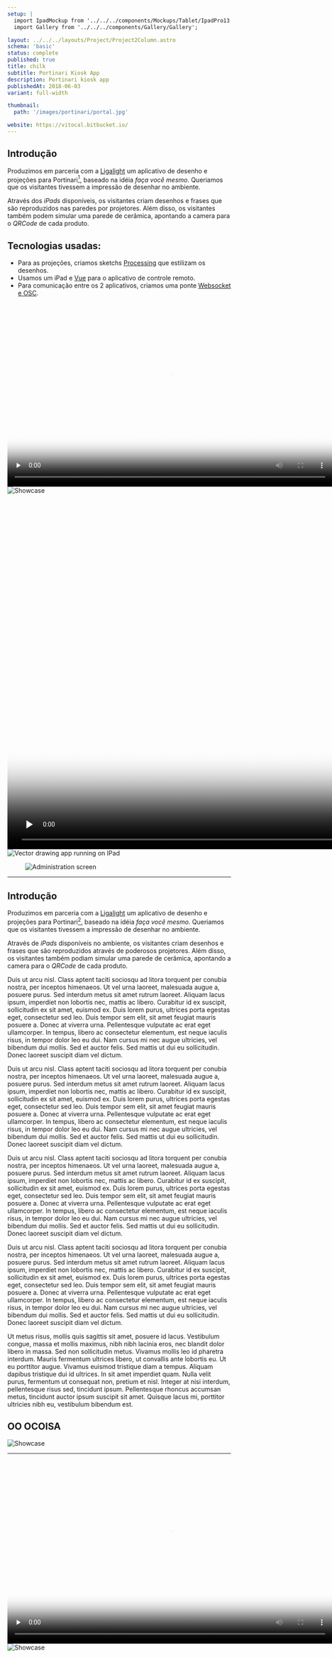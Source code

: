 ```yaml
---
setup: |
  import IpadMockup from '../../../components/Mockups/Tablet/IpadPro13';
  import Gallery from '../../../components/Gallery/Gallery';

layout: ../../../layouts/Project/Project2Column.astro
schema: 'basic'
status: complete
published: true
title: chilk
subtitle: Portinari Kiosk App
description: Portinari kiosk app
publishedAt: 2018-06-03
variant: full-width

thumbnail:
  path: '/images/portinari/portal.jpg'

website: https://vitocal.bitbucket.io/
---
```


<div class="two-columns">
<section class="left text-pad introduction sticky">

## Introdução

Produzimos em parceria com a [Ligalight](https://www.ligalight.com.br/about/) um aplicativo de desenho e projeções para Portinari[^1], baseado na idéia _faça você mesmo_. Queriamos que os visitantes tivessem a impressão de desenhar no ambiente.

Através dos _iPads_ disponíveis, os visitantes criam desenhos e frases que são reproduzidos nas paredes por projetores. Além disso, os visitantes também podem simular uma parede de cerâmica, apontando a camera para o _QRCode_ de cada produto.

## Tecnologias usadas:

- Para as projeções, criamos sketchs [Processing](https://processing.org/) que estilizam os desenhos.
- Usamos um iPad e [Vue](https://vuejs.org/) para o aplicativo de controle remoto.
- Para comunicação entre os 2 aplicativos, criamos uma ponte [Websocket e OSC](https://github.com/vicalejuri/cli-ws2osc).

</section>

<aside class="right gallery">
  <Gallery>
    <video
        width="733"
        height="414"
        preload="none"
        controls
        poster='/images/portinari/tree_poster.jpg'>
        <source src='/images/portinari/tree.mp4' type="video/mp4" />
    </video>
    <img src="/images/portinari/thumb.jpg" alt="Showcase" />
    <video
      height="800"
      preload="none"
      poster='/images/portinari/user_poster.jpg'>
    <source src='/images/portinari/user.mp4' type='video/mp4' />
    </video>
    <div class="page h50">
      <div class="mockup">
        <IpadMockup>
          <img src="/images/portinari/screen.png" alt="Vector drawing app running on IPad" />
        </IpadMockup>
      </div>
    </div>
    <div class="page h50">
      <figure class="mockup">
        <div class="browser-mockup with-url">
          <img src="/images/portinari/admin.png" alt="Administration screen" />
        </div>
      </figure>
    </div>

  </Gallery>
</aside>

</div>

<hr>

<div style="--bg-color: var(--surface3);"} class="bg-color">

## Introdução

Produzimos em parceria com a [Ligalight](https://www.ligalight.com.br/about/) um aplicativo de desenho e projeções para Portinari[^1], baseado na idéia _faça você mesmo_. Queriamos que os visitantes tivessem a impressão de desenhar no ambiente.

Através de _iPads_ disponíveis no ambiente, os visitantes criam desenhos e frases que são reproduzidos através de poderosos projetores. Além disso, os visitantes também podiam simular uma parede de cerâmica, apontando a camera para o _QRCode_ de cada produto.

Duis ut arcu nisl. Class aptent taciti sociosqu ad litora torquent per conubia nostra, per inceptos himenaeos. Ut vel urna laoreet, malesuada augue a, posuere purus. Sed interdum metus sit amet rutrum laoreet. Aliquam lacus ipsum, imperdiet non lobortis nec, mattis ac libero. Curabitur id ex suscipit, sollicitudin ex sit amet, euismod ex. Duis lorem purus, ultrices porta egestas eget, consectetur sed leo. Duis tempor sem elit, sit amet feugiat mauris posuere a. Donec at viverra urna. Pellentesque vulputate ac erat eget ullamcorper. In tempus, libero ac consectetur elementum, est neque iaculis risus, in tempor dolor leo eu dui. Nam cursus mi nec augue ultricies, vel bibendum dui mollis. Sed et auctor felis. Sed mattis ut dui eu sollicitudin. Donec laoreet suscipit diam vel dictum.

Duis ut arcu nisl. Class aptent taciti sociosqu ad litora torquent per conubia nostra, per inceptos himenaeos. Ut vel urna laoreet, malesuada augue a, posuere purus. Sed interdum metus sit amet rutrum laoreet. Aliquam lacus ipsum, imperdiet non lobortis nec, mattis ac libero. Curabitur id ex suscipit, sollicitudin ex sit amet, euismod ex. Duis lorem purus, ultrices porta egestas eget, consectetur sed leo. Duis tempor sem elit, sit amet feugiat mauris posuere a. Donec at viverra urna. Pellentesque vulputate ac erat eget ullamcorper. In tempus, libero ac consectetur elementum, est neque iaculis risus, in tempor dolor leo eu dui. Nam cursus mi nec augue ultricies, vel bibendum dui mollis. Sed et auctor felis. Sed mattis ut dui eu sollicitudin. Donec laoreet suscipit diam vel dictum.

Duis ut arcu nisl. Class aptent taciti sociosqu ad litora torquent per conubia nostra, per inceptos himenaeos. Ut vel urna laoreet, malesuada augue a, posuere purus. Sed interdum metus sit amet rutrum laoreet. Aliquam lacus ipsum, imperdiet non lobortis nec, mattis ac libero. Curabitur id ex suscipit, sollicitudin ex sit amet, euismod ex. Duis lorem purus, ultrices porta egestas eget, consectetur sed leo. Duis tempor sem elit, sit amet feugiat mauris posuere a. Donec at viverra urna. Pellentesque vulputate ac erat eget ullamcorper. In tempus, libero ac consectetur elementum, est neque iaculis risus, in tempor dolor leo eu dui. Nam cursus mi nec augue ultricies, vel bibendum dui mollis. Sed et auctor felis. Sed mattis ut dui eu sollicitudin. Donec laoreet suscipit diam vel dictum.

Duis ut arcu nisl. Class aptent taciti sociosqu ad litora torquent per conubia nostra, per inceptos himenaeos. Ut vel urna laoreet, malesuada augue a, posuere purus. Sed interdum metus sit amet rutrum laoreet. Aliquam lacus ipsum, imperdiet non lobortis nec, mattis ac libero. Curabitur id ex suscipit, sollicitudin ex sit amet, euismod ex. Duis lorem purus, ultrices porta egestas eget, consectetur sed leo. Duis tempor sem elit, sit amet feugiat mauris posuere a. Donec at viverra urna. Pellentesque vulputate ac erat eget ullamcorper. In tempus, libero ac consectetur elementum, est neque iaculis risus, in tempor dolor leo eu dui. Nam cursus mi nec augue ultricies, vel bibendum dui mollis. Sed et auctor felis. Sed mattis ut dui eu sollicitudin. Donec laoreet suscipit diam vel dictum.

Ut metus risus, mollis quis sagittis sit amet, posuere id lacus. Vestibulum congue, massa et mollis maximus, nibh nibh lacinia eros, nec blandit dolor libero in massa. Sed non sollicitudin metus. Vivamus mollis leo id pharetra interdum. Mauris fermentum ultrices libero, ut convallis ante lobortis eu. Ut eu porttitor augue. Vivamus euismod tristique diam a tempus. Aliquam dapibus tristique dui id ultrices. In sit amet imperdiet quam. Nulla velit purus, fermentum ut consequat non, pretium et nisl. Integer at nisi interdum, pellentesque risus sed, tincidunt ipsum. Pellentesque rhoncus accumsan metus, tincidunt auctor ipsum suscipit sit amet. Quisque lacus mi, porttitor ultricies nibh eu, vestibulum bibendum est.

</div>

<div class="bg-color" style="--bg-color: var(--surface4);">

## OO OCOISA

<img src="/images/portinari/thumb.jpg" alt="Showcase" />

</div>

<hr>

<div class="two-columns">

<aside class="left gallery">
  <Gallery>
    <video
        width="733"
        height="414"
        preload="none"
        controls
        poster='/images/portinari/tree_poster.jpg'>
        <source src='/images/portinari/tree.mp4' type="video/mp4" />
    </video>
    <img src="/images/portinari/thumb.jpg" alt="Showcase" />
    <video
      height="800"
      preload="none"
      poster='/images/portinari/user_poster.jpg'>
    <source src='/images/portinari/user.mp4' type='video/mp4' />
    </video>
    <div class="page h50">
      <div class="mockup">
        <IpadMockup>
          <img src="/images/portinari/screen.png" alt="Vector drawing app running on IPad" />
        </IpadMockup>
      </div>
    </div>
    <div class="page h50">
      <figure class="mockup">
        <div class="browser-mockup with-url">
          <img src="/images/portinari/admin.png" alt="Administration screen" />
        </div>
      </figure>
    </div>

  </Gallery>
</aside>

<section class="right text-pad sticky">

## Introdução

Produzimos em parceria com a [Ligalight](https://www.ligalight.com.br/about/) um aplicativo de desenho e projeções para Portinari[^1], baseado na idéia _faça você mesmo_. Queriamos que os visitantes tivessem a impressão de desenhar no ambiente.

Através dos _iPads_ disponíveis, os visitantes criam desenhos e frases que são reproduzidos nas paredes por projetores. Além disso, os visitantes também podem simular uma parede de cerâmica, apontando a camera para o _QRCode_ de cada produto.

## Tecnologias usadas:

- Para as projeções, criamos sketchs [Processing](https://processing.org/) que estilizam os desenhos.
- Usamos um iPad e [Vue](https://vuejs.org/) para o aplicativo de controle remoto.
- Para comunicação entre os 2 aplicativos, criamos uma ponte [Websocket e OSC](https://github.com/vicalejuri/cli-ws2osc).

</section>

</div>

[^1]: [Cerâmicas portinari](https://www.ceramicaportinari.com.br/)
